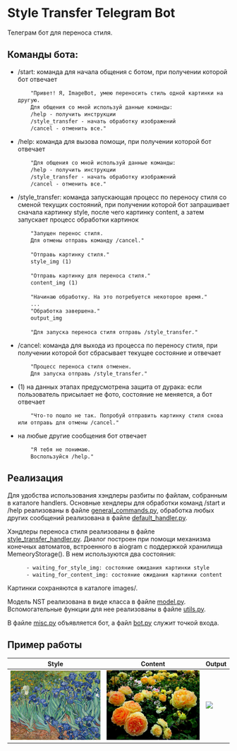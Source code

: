 # Style Transfer Telegram Bot

Телеграм бот для переноса стиля. 

## Команды бота:
- /start: команда для начала общения с ботом, при получении которой бот отвечает 
          
          "Привет! Я, ImageBot, умею переносить стиль одной картинки на другую. 
          Для общения со мной используй данные команды: 
          /help - получить инструкции 
          /style_transfer - начать обработку изображений 
          /cancel - отменить все."

- /help: команда для вызова помощи, при получении которой бот отвечает

          "Для общения со мной используй данные команды: 
          /help - получить инструкции
          /style_transfer - начать обработку изображений
          /cancel - отменить все."
          
- /style_transfer: команда запускающая процесс по переносу стиля со сменой текущих состояний, при получении которой бот запрашивает сначала картинку style, после чего картинку content, а затем запускает процесс обработки картинок

          "Запущен перенос стиля.
          Для отмены отправь команду /cancel."
          
          "Отправь картинку стиля."
          style_img (1)
          
          "Отправь картинку для переноса стиля."
          content_img (1)
          
          "Начинаю обработку. На это потребуется некоторое время."
          ...
          "Обработка завершена."
          output_img
          
          "Для запуска переноса стиля отправь /style_transfer."
          
- /cancel: команда для выхода из процесса по переносу стиля, при получении которой бот сбрасывает текущее состояние и отвечает

          "Процесс переноса стиля отменен. 
          Для запуска отправь /style_transfer."
          
- (1) на данных этапах предусмотрена защита от дурака: если пользователь присылает не фото, состояние не меняется, а бот отвечает

          "Что-то пошло не так. Попробуй отправить картинку стиля снова или отправь для отмены /cancel."
          
- на любые другие сообщения бот отвечает

          "Я тебя не понимаю.
          Воспользуйся /help."
          
## Реализация 
Для удобства использования хэндлеры разбиты по файлам, собранным в каталоге handlers. Основные хендлеры для обработки команд /start и /help реализованы в файле [general_commands.py](https://github.com/ArinaOwl/NST_tgbot/blob/master/handlers/general_commands.py), обработка любых других сообщений реализована в файле [default_handler.py](https://github.com/ArinaOwl/NST_tgbot/blob/master/handlers/default_handler.py).

Хэндлеры переноса стиля реализованы в файле [style_transfer_handler.py](https://github.com/ArinaOwl/NST_tgbot/blob/master/handlers/style_transfer_handler.py). Диалог построен при помощи механизма конечных автоматов, встроенного в aiogram с поддержкой хранилища MemeoryStorage(). В нем используются два состояния:

          - waiting_for_style_img: состояние ожидания картинки style
          - waiting_for_content_img: состояние ожидания картинки content
          
Картинки сохраняются в каталоге images/.

Модель NST реализована в виде класса в файле [model.py](https://github.com/ArinaOwl/NST_tgbot/blob/master/model.py). Вспомогательные функции для нее реализованы в файле [utils.py](https://github.com/ArinaOwl/NST_tgbot/blob/master/utils.py).

В файле [misc.py](https://github.com/ArinaOwl/NST_tgbot/blob/master/misc.py) объявляется бот, а файл [bot.py](https://github.com/ArinaOwl/NST_tgbot/blob/master/bot.py) служит точкой входа.

## Пример работы
| Style | Content | Output |
| --- | --- | --- |
| <img src="https://github.com/ArinaOwl/NST_tgbot/blob/master/images/style.jpg" width="300" /> | <img src="https://github.com/ArinaOwl/NST_tgbot/blob/master/images/content.jpg" width="300" /> | <img src="[https://github.com/ArinaOwl/NST_tgbot/blob/master/images/style.jpg](https://github.com/ArinaOwl/NST_tgbot/blob/master/images/output.jpg)" width="300" /> |
